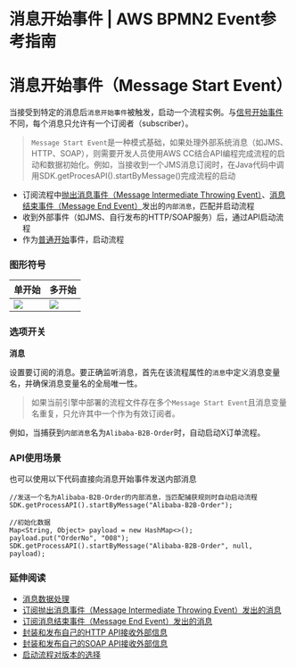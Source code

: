 # 消息开始事件 | AWS BPMN2 Event参考指南

# 消息开始事件（Message Start Event）

当接受到特定的消息后`消息开始事件`被触发，启动一个流程实例。与[信号开始事件](<signal_start_event.html>)不同，每个消息只允许有一个订阅者（subscriber）。

> `Message Start Event`是一种模式基础，如果处理外部系统消息（如JMS、HTTP、SOAP），则需要开发人员使用AWS CC结合API编程完成流程的启动和数据初始化。例如，当接收到一个JMS消息订阅时，在Java代码中调用SDK.getProcesAPI().startByMessage()完成流程的启动

  * 订阅流程中[抛出消息事件（Message Intermediate Throwing Event）](<../intermediateevents/message_intermediate_throwing_event.html>)、[消息结束事件（Message End Event）](<../endevents/message_end_event.html>)发出的`内部消息`，匹配并启动流程
  * 收到外部事件（如JMS、自行发布的HTTP/SOAP服务）后，通过API启动流程
  * 作为[普通开始](<none_start_event.html>)事件，启动流程

### 图形符号

单开始 | 多开始  
---|---  
![](https://docs.awspaas.com/reference-guide/aws-paas-process-event-reference-guide/startevents/41.png) | ![](https://docs.awspaas.com/reference-guide/aws-paas-process-event-reference-guide/startevents/42.png)  
  
### 选项开关

**消息**

设置要订阅的消息。要正确监听消息，首先在该流程属性的`消息`中定义消息变量名，并确保消息变量名的全局唯一性。

> 如果当前引擎中部署的流程文件存在多个`Message Start Event`且消息变量名重复，只允许其中一个作为有效订阅者。

例如，当捕获到`内部消息`名为`Alibaba-B2B-Order`时，自动启动X订单流程。

### API使用场景

也可以使用以下代码直接向消息开始事件发送内部消息
    
    
    //发送一个名为Alibaba-B2B-Order的内部消息，当匹配捕获规则时自动启动流程
    SDK.getProcessAPI().startByMessage("Alibaba-B2B-Order");
    
    //初始化数据
    Map<String, Object> payload = new HashMap<>();
    payload.put("OrderNo", "008");
    SDK.getProcessAPI().startByMessage("Alibaba-B2B-Order", null, payload);
    

### 延伸阅读

  * [消息数据处理](<../appendix/message_data.html>)
  * [订阅抛出消息事件（Message Intermediate Throwing Event）发出的消息](<../intermediateevents/message_intermediate_throwing_event.html>)
  * [订阅消息结束事件（Message End Event）发出的消息](<../endevents/message_end_event.html>)
  * [封装和发布自己的HTTP API接收外部信息](<https://docs.awspaas.com/reference-guide/aws-paas-api-guide/appendix/publish_http_api.html>)
  * [封装和发布自己的SOAP API接收外部信息](<https://docs.awspaas.com/reference-guide/aws-paas-api-guide/appendix/publish_soap_api.html>)
  * [启动流程对版本的选择](<../appendix/process_model_version.html>)